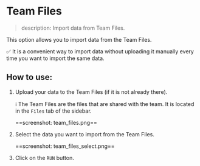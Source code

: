 # Team Files

> description: Import data from Team Files.

This option allows you to import data from the Team Files.

✅ It is a convenient way to import data without uploading it manually every time you want to import the same data.

## How to use:

1. Upload your data to the Team Files (if it is not already there).

   ℹ️ The Team Files are the files that are shared with the team. It is located in the `Files` tab of the sidebar.

   ==screenshot: team_files.png==

2. Select the data you want to import from the Team Files.

   ==screenshot: team_files_select.png==

3. Click on the `RUN` button.
